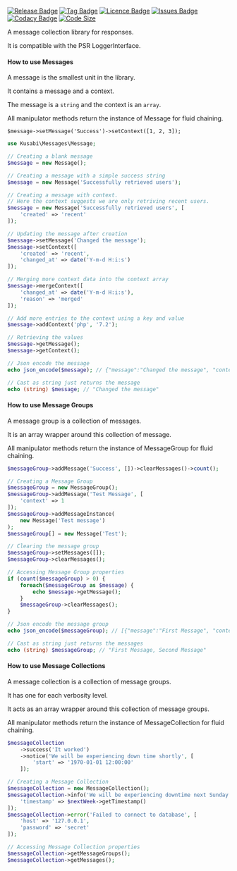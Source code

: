 [![Release Badge](https://img.shields.io/github/release/kusabi/messages.svg)](https://img.shields.io/github/release/kusabi/messages.svg)
[![Tag Badge](https://img.shields.io/github/tag/kusabi/messages.svg)](https://img.shields.io/github/tag/kusabi/messages.svg)
[![Licence Badge](https://img.shields.io/github/license/kusabi/messages.svg)](https://img.shields.io/github/license/kusabi/messages.svg)
[![Issues Badge](https://img.shields.io/github/issues/kusabi/messages.svg)](https://img.shields.io/github/issues/kusabi/messages.svg)
[![Codacy Badge](https://img.shields.io/codacy/grade/7ec4d964189f4da3845b80c009f8d8fe.svg)](https://img.shields.io/codacy/grade/7ec4d964189f4da3845b80c009f8d8fe.svg)
[![Code Size](https://img.shields.io/github/languages/code-size/kusabi/messages.svg)](https://img.shields.io/github/languages/code-size/kusabi/messages.svg)

A message collection library for responses.

It is compatible with the PSR LoggerInterface.

#### How to use Messages

A message is the smallest unit in the library.

It contains a message and a context. 

The message is a `string` and the context is an `array`.

All manipulator methods return the instance of Message for fluid chaining.

`$message->setMessage('Success')->setContext([1, 2, 3]);`

```php
use Kusabi\Messages\Message;

// Creating a blank message
$message = new Message();

// Creating a message with a simple success string
$message = new Message('Successfully retrieved users');

// Creating a message with context.
// Here the context suggests we are only retriving recent users.
$message = new Message('Successfully retrieved users', [
    'created' => 'recent'
]);

// Updating the message after creation
$message->setMessage('Changed the message');
$message->setContext([
    'created' => 'recent',
    'changed_at' => date('Y-m-d H:i:s')
]);

// Merging more context data into the context array
$message->mergeContext([
    'changed_at' => date('Y-m-d H:i:s'),
    'reason' => 'merged'
]);

// Add more entries to the context using a key and value
$message->addContext('php', '7.2');

// Retrieving the values
$message->getMessage();
$message->getContext();

// Json encode the message
echo json_encode($message); // {"message":"Changed the message", "context":{...}}

// Cast as string just returns the message
echo (string) $message; // "Changed the message"
```

#### How to use Message Groups

A message group is a collection of messages.

It is an array wrapper around this collection of message.

All manipulator methods return the instance of MessageGroup for fluid chaining.

```php
$messageGroup->addMessage('Success', [])->clearMessages()->count();
```

```php
// Creating a Message Group
$messageGroup = new MessageGroup();
$messageGroup->addMessage('Test Message', [
    'context' => 1
]);
$messageGroup->addMessageInstance(
    new Message('Test message')
);
$messageGroup[] = new Message('Test');

// Clearing the message group
$messageGroup->setMessages([]);
$messageGroup->clearMessages();

// Accessing Message Group properties
if (count($messageGroup) > 0) {
    foreach($messageGroup as $message) {
        echo $message->getMessage();
    }
    $messageGroup->clearMessages();
}

// Json encode the message group
echo json_encode($messageGroup); // [{"message":"First Message", "context":{...}},{"message":"Second Message", "context":{...}}]

// Cast as string just returns the messages
echo (string) $messageGroup; // "First Message, Second Message"
```

#### How to use Message Collections

A message collection is a collection of message groups.

It has one for each verbosity level.

It acts as an array wrapper around this collection of message groups.

All manipulator methods return the instance of MessageCollection for fluid chaining.

```php
$messageCollection
    ->success('It worked')
    ->notice('We will be experiencing down time shortly', [
        'start' => '1970-01-01 12:00:00'
    ]);
```

```php
// Creating a Message Collection
$messageCollection = new MessageCollection();
$messageCollection->info('We will be experiencing downtime next Sunday', [
    'timestamp' => $nextWeek->getTimestamp()
]);
$messageCollection->error('Failed to connect to database', [
    'host' => '127.0.0.1',
    'password' => 'secret'
]);

// Accessing Message Collection properties
$messageCollection->getMessageGroups();
$messageCollection->getMessages();
```
